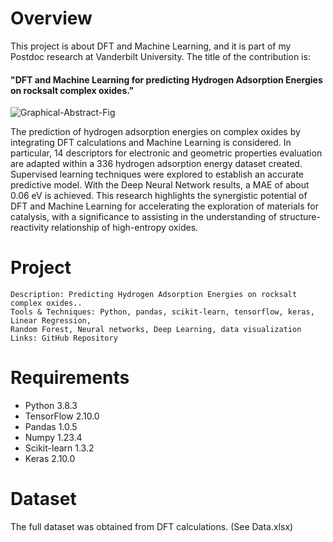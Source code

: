 # Overview

This project is about DFT and Machine Learning, and it is part of my Postdoc research at Vanderbilt University.
The title of the contribution is:  
#### "DFT and Machine Learning for predicting Hydrogen Adsorption Energies on rocksalt complex oxides."

![Graphical-Abstract-Fig](https://github.com/DrAdrianDC/DFT-and-ML/assets/157868503/6a7224a3-3ad0-434d-9aad-82353655cd47)




The prediction of hydrogen adsorption energies on complex oxides by integrating DFT calculations and Machine Learning is considered. 
In particular, 14 descriptors for electronic and geometric properties evaluation are adapted within a 336 hydrogen adsorption energy 
dataset created. Supervised learning techniques were explored to establish an accurate predictive model. With the Deep Neural Network 
results, a MAE of about 0.06 eV is achieved. This research highlights the synergistic potential of DFT and Machine Learning for accelerating 
the exploration of materials for catalysis, with a significance to assisting in the understanding of structure-reactivity relationship of high-entropy oxides.


# Project

    Description: Predicting Hydrogen Adsorption Energies on rocksalt complex oxides..
    Tools & Techniques: Python, pandas, scikit-learn, tensorflow, keras, Linear Regression, 
    Random Forest, Neural networks, Deep Learning, data visualization
    Links: GitHub Repository

# Requirements

* Python 3.8.3
* TensorFlow 2.10.0
* Pandas 1.0.5
* Numpy 1.23.4
* Scikit-learn 1.3.2
* Keras 2.10.0



# Dataset

The full dataset was obtained from DFT calculations. (See Data.xlsx)

